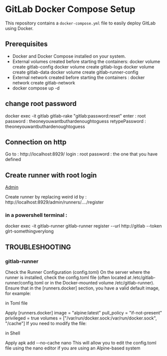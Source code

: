 # GitLab Docker Compose Setup

This repository contains a `docker-compose.yml` file 
to easily deploy GitLab using Docker.

## Prerequisites

* Docker and Docker Compose installed on your system.
* External volumes created before starting the containers:
  docker volume create gitlab-config
  docker volume create gitlab-logs
  docker volume create gitlab-data
  docker volume create gitlab-runner-config
* External network created before starting the containers : 
  docker network create gitlab-network
* docker compose up -d

## change root password 
docker exec -it gitlab gitlab-rake "gitlab:password:reset"
enter : root
password : theoneyouwantbuthardenoughtoguess 
retypePassword : theoneyouwantbuthardenoughtoguess

## Connection on http
Go to : http://localhost:8929/
login : root
password : the one that you have defined

## Create runner with root login
[Admin ](http://localhost:8929/admin/runners)

Create runner by replacing weird id by : 
http://localhost:8929/admin/runners/..../register

### in a powershell terminal : 
docker exec -it gitlab-runner gitlab-runner register  --url http://gitlab  --token glrt-somethingverylong

## TROUBLESHOOTING 
### gitlab-runner 

Check the Runner Configuration (config.toml)
On the server where the runner is installed, check the config.toml file (often located at /etc/gitlab-runner/config.toml or in the Docker-mounted volume /etc/gitlab-runner). Ensure that in the [runners.docker] section, you have a valid default image, for example:

in Toml file

Apply
[runners.docker]
image = "alpine:latest"
pull_policy = "if-not-present"
privileged = true
volumes = ["/var/run/docker.sock:/var/run/docker.sock", "/cache"]
If you need to modify the file:

in Shell

Apply
apk add --no-cache nano
This will allow you to edit the config.toml file using the nano editor if you are using an Alpine-based system